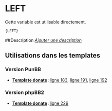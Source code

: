 # LEFT


Cette variable est utilisable directement.

```html
{LEFT}
```

##Description
[*Ajouter une description*](https://fa-tvars.appspot.com/var/LEFT)

## Utilisations dans les templates

### Version PunBB

* __[Template donate](../tpl/var/punbb/donate.md#readme) :__[ligne 183](../tpl/src/punbb/donate.tpl#L183), [ligne 191](../tpl/src/punbb/donate.tpl#L191), [ligne 192](../tpl/src/punbb/donate.tpl#L192)

### Version phpBB2

* __[Template donate](../tpl/var/subsilver/donate.md#readme) :__[ligne 229](../tpl/src/subsilver/donate.tpl#L229)
